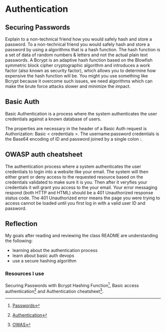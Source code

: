 # Authentication

## Securing Passwords

Explain to a non-technical friend how you would safely hash and store a password.
To a non-technical friend you would safely hash and store a password by using a algorithms that is a hash function. The hash function is a set of data of random numbers & letters and not the actual plain text passwords. A Bcrypt is an adaptive hash function based on the Blowfish symmetric block cipher cryptographic algorithm and introduces a work factor (also known as security factor), which allows you to determine how expensive the hash function will be. You might you use something like Bcrypt because it overcome such issues, we need algorithms which can make the brute force attacks slower and minimize the impact.

## Basic Auth

Basic Authentication is a process where the system authenticates the user credentials against a known database of users.

The properties are necessary in the header of a Basic Auth request is Authorization: Basic < credentials >. The username:password credentials is the Base64 encoding of ID and password joined by a single colon :.

## OWASP auth cheatsheet

The authentication process where a system authenticates the user credentials to login into a website like your email. The system will then either grant or deny access to the requested resource based on the credentials validated to make sure it is you. Then after it veryfies your credentials it will grant you access to the your email. Your error messaging respond (both HTTP and HTML) should be a 401 Unauthorized response status code. The 401 Unauthorized error means the page you were trying to access cannot be loaded until you first log in with a valid user ID and password.

## Reflection

My goals after reading and reviewing the class README are understanding the following:

- learning about the authentication process
- learn about basic auth devops
- use a secure hashing algorithm

### Resources I use

Securing Passwords with Bcrypt Hashing Function[^1], Basic access authentication[^2] and Authentication cheatsheet[^3].

[^1]: [Passwords](https://thehackernews.com/2014/04/securing-passwords-with-bcrypt-hashing.html)
[^2]: [Authentication](https://en.wikipedia.org/wiki/Basic_access_authentication)
[^3]: [OWAS](https://cheatsheetseries.owasp.org/cheatsheets/Authentication_Cheat_Sheet.html)
